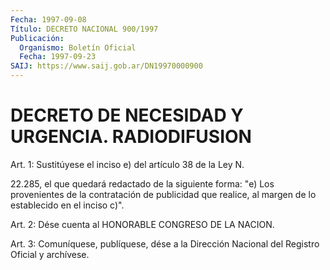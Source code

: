 ```yaml
---
Fecha: 1997-09-08
Título: DECRETO NACIONAL 900/1997
Publicación:
  Organismo: Boletín Oficial
  Fecha: 1997-09-23
SAIJ: https://www.saij.gob.ar/DN19970000900
---
```

# DECRETO DE NECESIDAD Y URGENCIA. RADIODIFUSION

<a id="1"></a>
Art. 1: Sustitúyese  el  inciso e) del artículo 38 de la Ley N.

22.285, el que quedará redactado  de  la  siguiente  forma: "e) Los provenientes  de  la  contratación  de  publicidad que realice,  al margen de lo establecido en el inciso c)".

<a id="2"></a>
Art.  2:  Dése  cuenta  al HONORABLE CONGRESO  DE  LA  NACION.

<a id="3"></a>
Art. 3: Comuníquese, publíquese,  dése a la Dirección Nacional del Registro Oficial y archívese.